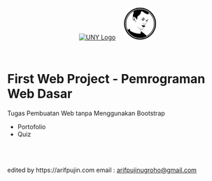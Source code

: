 <p align="center"><a href="https://uny.ac.id/" target="_blank"><img width="250" src="https://www.uny.ac.id/sites/www.uny.ac.id/files/logo%20web%20indo.png" alt="UNY Logo"></a>
  &nbsp
  &nbsp
 <a href="https://arifpujin.com" target="_blank"><img width="73" src="https://github.com/arifpujin/Exersice1/blob/master/fotoarif.png" alt="Vektor Arif"></a></p>
<br>

<h1>First Web Project - Pemrograman Web Dasar</h1>
Tugas Pembuatan Web tanpa Menggunakan Bootstrap
<br>
<ul>
  <li>Portofolio</li>
  <li>Quiz</li>
</ul>
<br><br><br>
edited by https://arifpujin.com
email : <a href="mailto:arifpujinugroho@gmail.com" target="_blank">arifpujinugroho@gmail.com</a>
